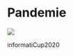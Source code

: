 # Pandemie 
<a href='http://jenkins.maxhenkes.com/job/Pandemie%20Main/'><img src='http://jenkins.maxhenkes.com/job/Pandemie%20Main/badge/icon'></a>

informatiCup2020
